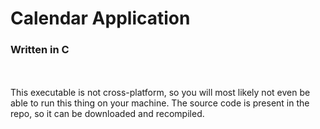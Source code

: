 # Calendar Application <br>
### Written in C <br>
<br>
<br>
This executable is not cross-platform,
so you will most likely not even be able
to run this thing on your machine. The source 
code is present in the repo, so it can be 
downloaded and recompiled.

